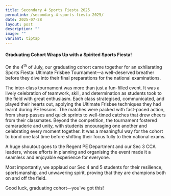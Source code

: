 ```yaml
---
title: Secondary 4 Sports Fiesta 2025
permalink: /secondary-4-sports-fiesta-2025/
date: 2025-07-28
layout: post
description: ""
image: ""
variant: tiptap
---
```

<h4>Graduating Cohort Wraps Up with a Spirited Sports Fiesta!</h4>
<p>On the 4<sup>th</sup> of July, our graduating cohort came together for
an exhilarating Sports Fiesta: Ultimate Frisbee Tournament—a well-deserved
breather before they dive into their final preparations for the national
examinations.</p>
<p>The inter-class tournament was more than just a fun-filled event. It was
a lively celebration of teamwork, skill, and determination as students
took to the field with great enthusiasm. Each class strategised, communicated,
and played their hearts out, applying the Ultimate Frisbee techniques they
had learnt during PE lessons. The matches were packed with fast-paced action,
from sharp passes and quick sprints to well-timed catches that drew cheers
from their classmates. Beyond the competition, the tournament fostered
camaraderie and unity, with students encouraging one another and celebrating
every moment together. It was a meaningful way for the cohort to bond one
last time before shifting their focus fully to their national exams.</p>
<p>A huge shoutout goes to the Regent PE Department and our Sec 3 CCA leaders,
whose efforts in planning and organising the event made it a seamless and
enjoyable experience for everyone.</p>
<p>Most importantly, we applaud our Sec 4 and 5 students for their resilience,
sportsmanship, and unwavering spirit, proving that they are champions both
on and off the field.</p>
<p>Good luck, graduating cohort—you’ve got this!</p>
<p></p>